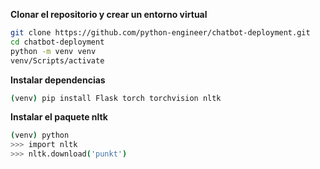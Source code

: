 **Clonar el repositorio y crear un entorno virtual**
```bash
git clone https://github.com/python-engineer/chatbot-deployment.git
cd chatbot-deployment
python -m venv venv
venv/Scripts/activate
```

**Instalar dependencias**
```bash
(venv) pip install Flask torch torchvision nltk
```

**Instalar el paquete nltk**
```bash
(venv) python
>>> import nltk
>>> nltk.download('punkt')
```